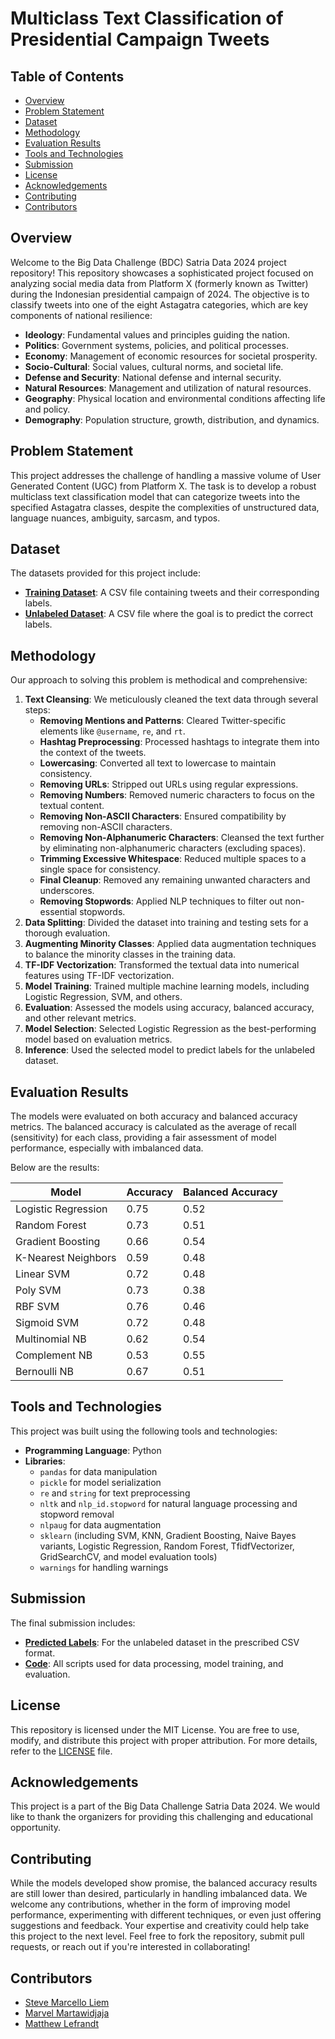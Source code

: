 # Multiclass Text Classification of Presidential Campaign Tweets

## Table of Contents

- [Overview](#overview)
- [Problem Statement](#problem-statement)
- [Dataset](#dataset)
- [Methodology](#methodology)
- [Evaluation Results](#evaluation-results)
- [Tools and Technologies](#tools-and-technologies)
- [Submission](#submission)
- [License](#license)
- [Acknowledgements](#acknowledgements)
- [Contributing](#contributing)
- [Contributors](#contributors)

## Overview

Welcome to the Big Data Challenge (BDC) Satria Data 2024 project repository! This repository showcases a sophisticated project focused on analyzing social media data from Platform X (formerly known as Twitter) during the Indonesian presidential campaign of 2024. The objective is to classify tweets into one of the eight Astagatra categories, which are key components of national resilience:

- **Ideology**: Fundamental values and principles guiding the nation.
- **Politics**: Government systems, policies, and political processes.
- **Economy**: Management of economic resources for societal prosperity.
- **Socio-Cultural**: Social values, cultural norms, and societal life.
- **Defense and Security**: National defense and internal security.
- **Natural Resources**: Management and utilization of natural resources.
- **Geography**: Physical location and environmental conditions affecting life and policy.
- **Demography**: Population structure, growth, distribution, and dynamics.

## Problem Statement

This project addresses the challenge of handling a massive volume of User Generated Content (UGC) from Platform X. The task is to develop a robust multiclass text classification model that can categorize tweets into the specified Astagatra classes, despite the complexities of unstructured data, language nuances, ambiguity, sarcasm, and typos.

## Dataset

The datasets provided for this project include:
- **[Training Dataset](https://bit.ly/dataset_bdc_2024)**: A CSV file containing tweets and their corresponding labels.
- **[Unlabeled Dataset](https://bit.ly/dataset_unlabeled_bdc_2024)**: A CSV file where the goal is to predict the correct labels.


## Methodology

Our approach to solving this problem is methodical and comprehensive:

1. **Text Cleansing**: We meticulously cleaned the text data through several steps:
   - **Removing Mentions and Patterns**: Cleared Twitter-specific elements like `@username`, `re`, and `rt`.
   - **Hashtag Preprocessing**: Processed hashtags to integrate them into the context of the tweets.
   - **Lowercasing**: Converted all text to lowercase to maintain consistency.
   - **Removing URLs**: Stripped out URLs using regular expressions.
   - **Removing Numbers**: Removed numeric characters to focus on the textual content.
   - **Removing Non-ASCII Characters**: Ensured compatibility by removing non-ASCII characters.
   - **Removing Non-Alphanumeric Characters**: Cleansed the text further by eliminating non-alphanumeric characters (excluding spaces).
   - **Trimming Excessive Whitespace**: Reduced multiple spaces to a single space for consistency.
   - **Final Cleanup**: Removed any remaining unwanted characters and underscores.
   - **Removing Stopwords**: Applied NLP techniques to filter out non-essential stopwords.
2. **Data Splitting**: Divided the dataset into training and testing sets for a thorough evaluation.
3. **Augmenting Minority Classes**: Applied data augmentation techniques to balance the minority classes in the training data.
4. **TF-IDF Vectorization**: Transformed the textual data into numerical features using TF-IDF vectorization.
5. **Model Training**: Trained multiple machine learning models, including Logistic Regression, SVM, and others.
6. **Evaluation**: Assessed the models using accuracy, balanced accuracy, and other relevant metrics.
7. **Model Selection**: Selected Logistic Regression as the best-performing model based on evaluation metrics.
8. **Inference**: Used the selected model to predict labels for the unlabeled dataset.

## Evaluation Results
The models were evaluated on both accuracy and balanced accuracy metrics. The balanced accuracy is calculated as the average of recall (sensitivity) for each class, providing a fair assessment of model performance, especially with imbalanced data.

Below are the results:

| Model               | Accuracy | Balanced Accuracy |
|---------------------|----------|-------------------|
| Logistic Regression | 0.75     | 0.52              |
| Random Forest       | 0.73     | 0.51              |
| Gradient Boosting   | 0.66     | 0.54              |
| K-Nearest Neighbors | 0.59     | 0.48              |
| Linear SVM          | 0.72     | 0.48              |
| Poly SVM            | 0.73     | 0.38              |
| RBF SVM             | 0.76     | 0.46              |
| Sigmoid SVM         | 0.72     | 0.48              |
| Multinomial NB      | 0.62     | 0.54              |
| Complement NB       | 0.53     | 0.55              |
| Bernoulli NB        | 0.67     | 0.51              |

## Tools and Technologies
This project was built using the following tools and technologies:

- **Programming Language**: Python
- **Libraries**: 
  - `pandas` for data manipulation
  - `pickle` for model serialization
  - `re` and `string` for text preprocessing
  - `nltk` and `nlp_id.stopword` for natural language processing and stopword removal
  - `nlpaug` for data augmentation
  - `sklearn` (including SVM, KNN, Gradient Boosting, Naive Bayes variants, Logistic Regression, Random Forest, TfidfVectorizer, GridSearchCV, and model evaluation tools)
  - `warnings` for handling warnings

## Submission

The final submission includes:
- [**Predicted Labels**](https://github.com/steveee27/Multiclass-Text-Classification-of-Presidential-Campaign-Tweets/blob/main/jawaban_penyisihan_bdc_2024.csv): For the unlabeled dataset in the prescribed CSV format.
- [**Code**](https://github.com/steveee27/Multiclass-Text-Classification-of-Presidential-Campaign-Tweets/blob/main/code.ipynb): All scripts used for data processing, model training, and evaluation.


## License

This repository is licensed under the MIT License. You are free to use, modify, and distribute this project with proper attribution. For more details, refer to the [LICENSE](LICENSE) file.

## Acknowledgements

This project is a part of the Big Data Challenge Satria Data 2024. We would like to thank the organizers for providing this challenging and educational opportunity.

## Contributing

While the models developed show promise, the balanced accuracy results are still lower than desired, particularly in handling imbalanced data. We welcome any contributions, whether in the form of improving model performance, experimenting with different techniques, or even just offering suggestions and feedback. Your expertise and creativity could help take this project to the next level. Feel free to fork the repository, submit pull requests, or reach out if you're interested in collaborating!

## Contributors
- [Steve Marcello Liem](https://github.com/steveee27)
- [Marvel Martawidjaja](https://github.com/marvelm69)
- [Matthew Lefrandt](https://github.com/MatthewLefrandt)
